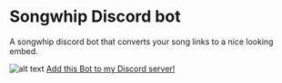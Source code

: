 # Songwhip Discord bot

A songwhip discord bot that converts your song links to a nice looking embed.

![alt text](https://github.com/vleeuwenmenno/songwhip-bot/blob/master/images/preview.jpg?raw=true)
[Add this Bot to my Discord server!](https://discord.com/api/oauth2/authorize?client_id=860899901020700684&permissions=2147764224&scope=applications.commands%20bot)
